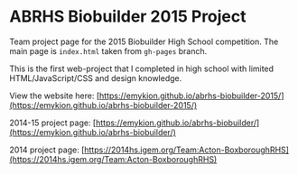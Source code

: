 # ABRHS Biobuilder 2015 Project

Team project page for the 2015 Biobuilder High School competition.
The main page is `index.html` taken from `gh-pages` branch.

This is the first web-project that I completed in high school with limited HTML/JavaScript/CSS and design knowledge.

View the website here: [https://emykion.github.io/abrhs-biobuilder-2015/](https://emykion.github.io/abrhs-biobuilder-2015/)

2014-15 project page: [https://emykion.github.io/abrhs-biobuilder/](https://emykion.github.io/abrhs-biobuilder/)

2014 project page: [https://2014hs.igem.org/Team:Acton-BoxboroughRHS](https://2014hs.igem.org/Team:Acton-BoxboroughRHS)
